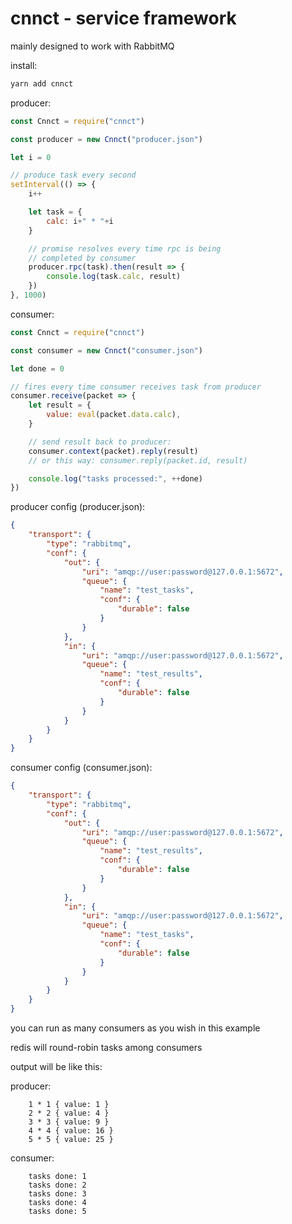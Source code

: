 # cnnct - service framework

mainly designed to work with RabbitMQ

install:

```bash
yarn add cnnct
```

producer:

```javascript
const Cnnct = require("cnnct")

const producer = new Cnnct("producer.json")

let i = 0

// produce task every second
setInterval(() => {
    i++

    let task = {
        calc: i+" * "+i
    }

    // promise resolves every time rpc is being
    // completed by consumer
    producer.rpc(task).then(result => {
        console.log(task.calc, result)
    })
}, 1000)
```

consumer:

```javascript
const Cnnct = require("cnnct")

const consumer = new Cnnct("consumer.json")

let done = 0

// fires every time consumer receives task from producer
consumer.receive(packet => {
    let result = {
        value: eval(packet.data.calc),
    }

    // send result back to producer:
    consumer.context(packet).reply(result)
    // or this way: consumer.reply(packet.id, result)

    console.log("tasks processed:", ++done)
})
```

producer config (producer.json):

```json
{
    "transport": {
        "type": "rabbitmq",
        "conf": {
            "out": {
                "uri": "amqp://user:password@127.0.0.1:5672",
                "queue": {
                    "name": "test_tasks",
                    "conf": {
                        "durable": false
                    }
                }
            },
            "in": {
                "uri": "amqp://user:password@127.0.0.1:5672",
                "queue": {
                    "name": "test_results",
                    "conf": {
                        "durable": false
                    }
                }
            }
        }
    }
}
```

consumer config (consumer.json):

```json
{
    "transport": {
        "type": "rabbitmq",
        "conf": {
            "out": {
                "uri": "amqp://user:password@127.0.0.1:5672",
                "queue": {
                    "name": "test_results",
                    "conf": {
                        "durable": false
                    }
                }
            },
            "in": {
                "uri": "amqp://user:password@127.0.0.1:5672",
                "queue": {
                    "name": "test_tasks",
                    "conf": {
                        "durable": false
                    }
                }
            }
        }
    }
}
```

you can run as many consumers as you wish in this example

redis will round-robin tasks among consumers

output will be like this:

producer:

```
    1 * 1 { value: 1 }
    2 * 2 { value: 4 }
    3 * 3 { value: 9 }
    4 * 4 { value: 16 }
    5 * 5 { value: 25 }
```

consumer:

```
    tasks done: 1
    tasks done: 2
    tasks done: 3
    tasks done: 4
    tasks done: 5
```
